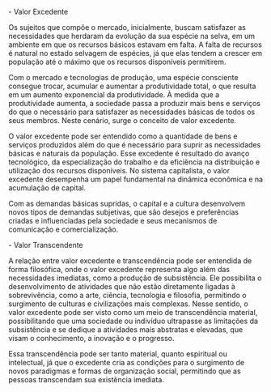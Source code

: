 \- Valor Excedente

Os sujeitos que compõe o mercado, inicialmente, buscam satisfazer as necessidades que herdaram da evolução da sua espécie na selva, em um ambiente em que os recursos básicos estavam em falta. A falta de recursos é natural no estado selvagem de espécies, já que elas tendem a crescer em população até o máximo que os recursos disponíveis permitirem.

Com o mercado e tecnologias de produção, uma espécie consciente consegue trocar, acumular e aumentar a produtividade total, o que resulta em um aumento exponencial da produtividade. À medida que a produtividade aumenta, a sociedade passa a produzir mais bens e serviços do que o necessário para satisfazer as necessidades básicas de todos os seus membros. Neste cenário, surge o conceito de valor excedente.

O valor excedente pode ser entendido como a quantidade de bens e serviços produzidos além do que é necessário para suprir as necessidades básicas e naturais da população. Esse excedente é resultado do avanço tecnológico, da especialização do trabalho e da eficiência na distribuição e utilização dos recursos disponíveis. No sistema capitalista, o valor excedente desempenha um papel fundamental na dinâmica econômica e na acumulação de capital.

Com as demandas básicas supridas, o capital e a cultura desenvolvem novos tipos de demandas subjetivas, que são desejos e preferências criadas e influenciadas pela sociedade e seus mecanismos de comunicação e comercialização.

\- Valor Transcendente

A relação entre valor excedente e transcendência pode ser entendida de forma filosófica, onde o valor excedente representa algo além das necessidades imediatas, como a produção de subsistência. Ele possibilita o desenvolvimento de atividades que não estão diretamente ligadas à sobrevivência, como a arte, ciência, tecnologia e filosofia, permitindo o surgimento de culturas e civilizações mais complexas. Nesse sentido, o valor excedente pode ser visto como um meio de transcendência material, possibilitando que uma sociedade ou indivíduo ultrapasse as limitações da subsistência e se dedique a atividades mais abstratas e elevadas, que visam o conhecimento, a inovação e o progresso.

Essa transcendência pode ser tanto material, quanto espiritual ou intelectual, já que o excedente cria as condições para o surgimento de novos paradigmas e formas de organização social, permitindo que as pessoas transcendam sua existência imediata.